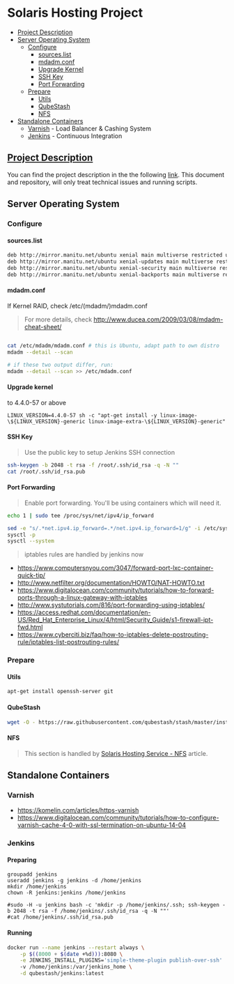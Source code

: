 # Solaris Hosting Project

* [Project Description](#project-description)
* [Server Operating System](#server-operating-system)
  * [Configure](#configure)
    * [sources.list](#sourceslist)
    * [mdadm.conf](#mdadmconf)
    * [Upgrade Kernel](#upgrade-kernel)
    * [SSH Key](#ssh-key)
    * [Port Forwarding](#port-forwarding)
  * [Prepare](#prepare)
    * [Utils](#utils)
    * [QubeStash](#qubestash)
    * [NFS](#nfs)
* [Standalone Containers](#)
  * [Varnish](#varnish) - Load Balancer & Cashing System
  * [Jenkins](#jenkins) - Continuous Integration

## [Project Description](https://docs.google.com/document/d/1yIL9FuCW8ZtKg7DTPA2h2rI-LjoQJx7LS-whFkSfJkc)

You can find the project description in the the following [link](https://docs.google.com/document/d/1yIL9FuCW8ZtKg7DTPA2h2rI-LjoQJx7LS-whFkSfJkc). This document and repository, will only treat technical issues and running scripts.

## Server Operating System

### Configure

#### sources.list

```bash
deb http://mirror.manitu.net/ubuntu xenial main multiverse restricted universe
deb http://mirror.manitu.net/ubuntu xenial-updates main multiverse restricted universe
deb http://mirror.manitu.net/ubuntu xenial-security main multiverse restricted universe
deb http://mirror.manitu.net/ubuntu xenial-backports main multiverse restricted universe
```

#### mdadm.conf

If Kernel RAID, check /etc/(mdadm/)mdadm.conf

> For more details, check http://www.ducea.com/2009/03/08/mdadm-cheat-sheet/

```bash

cat /etc/mdadm/mdadm.conf # this is Ubuntu, adapt path to own distro
mdadm --detail --scan

# if these two output differ, run:
mdadm --detail --scan >> /etc/mdadm.conf

```

#### Upgrade kernel

 to 4.4.0-57 or above

```
LINUX_VERSION=4.4.0-57 sh -c "apt-get install -y linux-image-\${LINUX_VERSION}-generic linux-image-extra-\${LINUX_VERSION}-generic"
```

#### SSH Key

> Use the public key to setup Jenkins SSH connection

```bash
ssh-keygen -b 2048 -t rsa -f /root/.ssh/id_rsa -q -N ""
cat /root/.ssh/id_rsa.pub
```

#### Port Forwarding

> Enable port forwarding. You'll be using containers which will need it.

```bash
echo 1 | sudo tee /proc/sys/net/ipv4/ip_forward

sed -e "s/.*net.ipv4.ip_forward=.*/net.ipv4.ip_forward=1/g" -i /etc/sysctl.conf
sysctl -p
sysctl --system
```

> iptables rules are handled by jenkins now

* https://www.computersnyou.com/3047/forward-port-lxc-container-quick-tip/
* http://www.netfilter.org/documentation/HOWTO/NAT-HOWTO.txt
* https://www.digitalocean.com/community/tutorials/how-to-forward-ports-through-a-linux-gateway-with-iptables
* http://www.systutorials.com/816/port-forwarding-using-iptables/
* https://access.redhat.com/documentation/en-US/Red_Hat_Enterprise_Linux/4/html/Security_Guide/s1-firewall-ipt-fwd.html
* https://www.cyberciti.biz/faq/how-to-iptables-delete-postrouting-rule/iptables-list-postrouting-rules/

### Prepare


#### Utils

```bash
apt-get install openssh-server git
```

#### QubeStash

```bash
wget -O - https://raw.githubusercontent.com/qubestash/stash/master/install-lxc.sh | bash
```

#### NFS

> This section is handled by [Solaris Hosting Service - NFS](doc/nfs-install.md) article.

## Standalone Containers

### Varnish

* https://komelin.com/articles/https-varnish
* https://www.digitalocean.com/community/tutorials/how-to-configure-varnish-cache-4-0-with-ssl-termination-on-ubuntu-14-04

### Jenkins

#### Preparing

```
groupadd jenkins
useradd jenkins -g jenkins -d /home/jenkins
mkdir /home/jenkins
chown -R jenkins:jenkins /home/jenkins

#sudo -H -u jenkins bash -c 'mkdir -p /home/jenkins/.ssh; ssh-keygen -b 2048 -t rsa -f /home/jenkins/.ssh/id_rsa -q -N ""'
#cat /home/jenkins/.ssh/id_rsa.pub
```

#### Running

```bash
docker run --name jenkins --restart always \
    -p $((8000 + $(date +%d))):8080 \
    -e JENKINS_INSTALL_PLUGINS='simple-theme-plugin publish-over-ssh'
    -v /home/jenkins:/var/jenkins_home \
    -d qubestash/jenkins:latest 
```